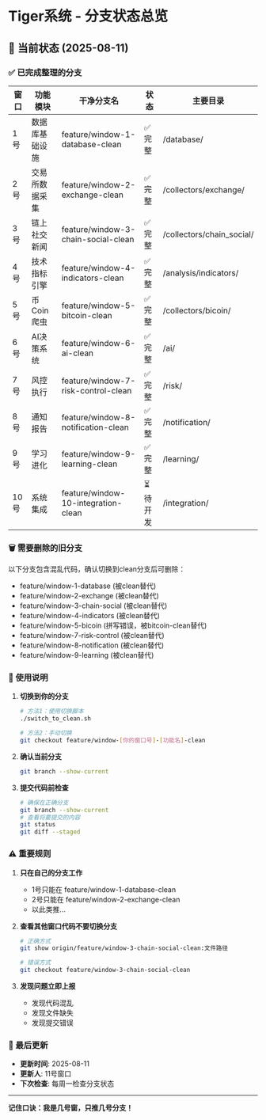 # Tiger系统 - 分支状态总览

## 🎯 当前状态 (2025-08-11)

### ✅ 已完成整理的分支

| 窗口 | 功能模块 | 干净分支名 | 状态 | 主要目录 |
|------|---------|-----------|------|---------|
| 1号 | 数据库基础设施 | feature/window-1-database-clean | ✅ 完整 | /database/ |
| 2号 | 交易所数据采集 | feature/window-2-exchange-clean | ✅ 完整 | /collectors/exchange/ |
| 3号 | 链上社交新闻 | feature/window-3-chain-social-clean | ✅ 完整 | /collectors/chain_social/ |
| 4号 | 技术指标引擎 | feature/window-4-indicators-clean | ✅ 完整 | /analysis/indicators/ |
| 5号 | 币Coin爬虫 | feature/window-5-bitcoin-clean | ✅ 完整 | /collectors/bicoin/ |
| 6号 | AI决策系统 | feature/window-6-ai-clean | ✅ 完整 | /ai/ |
| 7号 | 风控执行 | feature/window-7-risk-control-clean | ✅ 完整 | /risk/ |
| 8号 | 通知报告 | feature/window-8-notification-clean | ✅ 完整 | /notification/ |
| 9号 | 学习进化 | feature/window-9-learning-clean | ✅ 完整 | /learning/ |
| 10号 | 系统集成 | feature/window-10-integration-clean | ⏳ 待开发 | /integration/ |

### 🗑️ 需要删除的旧分支

以下分支包含混乱代码，确认切换到clean分支后可删除：
- feature/window-1-database (被clean替代)
- feature/window-2-exchange (被clean替代)
- feature/window-3-chain-social (被clean替代)
- feature/window-4-indicators (被clean替代)
- feature/window-5-bicoin (拼写错误，被bitcoin-clean替代)
- feature/window-7-risk-control (被clean替代)
- feature/window-8-notification (被clean替代)
- feature/window-9-learning (被clean替代)

### 📝 使用说明

1. **切换到你的分支**
   ```bash
   # 方法1：使用切换脚本
   ./switch_to_clean.sh
   
   # 方法2：手动切换
   git checkout feature/window-[你的窗口号]-[功能名]-clean
   ```

2. **确认当前分支**
   ```bash
   git branch --show-current
   ```

3. **提交代码前检查**
   ```bash
   # 确保在正确分支
   git branch --show-current
   # 查看将要提交的内容
   git status
   git diff --staged
   ```

### ⚠️ 重要规则

1. **只在自己的分支工作**
   - 1号只能在 feature/window-1-database-clean
   - 2号只能在 feature/window-2-exchange-clean
   - 以此类推...

2. **查看其他窗口代码不要切换分支**
   ```bash
   # 正确方式
   git show origin/feature/window-3-chain-social-clean:文件路径
   
   # 错误方式
   git checkout feature/window-3-chain-social-clean
   ```

3. **发现问题立即上报**
   - 发现代码混乱
   - 发现文件缺失
   - 发现提交错误

### 🔄 最后更新

- **更新时间**: 2025-08-11
- **更新人**: 11号窗口
- **下次检查**: 每周一检查分支状态

---

**记住口诀：我是几号窗，只推几号分支！**